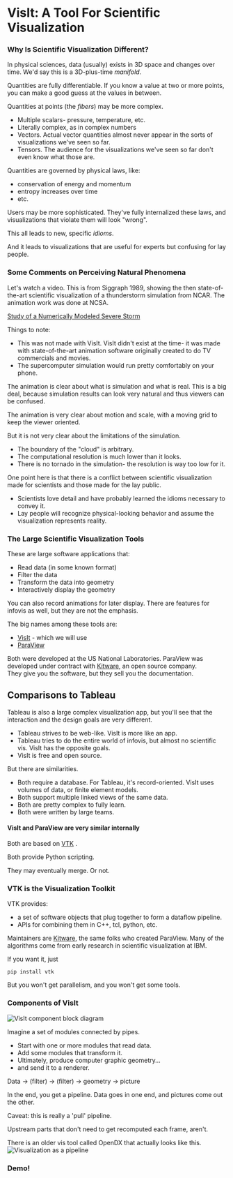 # VisIt: A Tool For Scientific Visualization


### Why Is Scientific Visualization Different?

In physical sciences, data (usually) exists in 3D space and changes over time.
We'd say this is a 3D-plus-time *manifold*.

Quantities are fully differentiable.  If you know a value at two or more
points, you can make a good guess at the values in between.


Quantities at points (the *fibers*) may be more complex.
* Multiple scalars- pressure, temperature, etc.
* Literally complex, as in complex numbers
* Vectors.  Actual vector quantities almost never appear in the sorts of visualizations we've seen so far.
* Tensors.  The audience for the visualizations we've seen so far don't even know what those are.


Quantities are governed by physical laws, like:
* conservation of energy and momentum
* entropy increases over time
* etc.

Users may be more sophisticated.  They've fully internalized these laws, and
visualizations that violate them will look "wrong".


This all leads to new, specific *idioms*.

And it leads to visualizations that are useful for experts but
confusing for lay people.



### Some Comments on Perceiving Natural Phenomena

Let's watch a video.  This is from Siggraph 1989, showing the
then state-of-the-art scientific visualization of a thunderstorm
simulation from NCAR.  The animation work was done at NCSA.


[Study of a Numerically Modeled Severe Storm](https://mediaspace.illinois.edu/media/Study+of+%20a+Numerically+Modeled+Severe+Storm/1_dnby2rlw)


Things to note:
* This was not made with VisIt.  VisIt didn't exist at the time- it was made
with state-of-the-art animation software originally created to do TV
commercials and movies.
* The supercomputer simulation would run pretty comfortably on your phone.


The animation is clear about what is simulation and what is real.  This is a
big deal, because simulation results can look very natural and thus viewers
can be confused.

The animation is very clear about motion and scale, with a moving grid to
keep the viewer oriented.


But it is not very clear about the limitations of the simulation.
* The boundary of the "cloud" is arbitrary.
* The computational resolution is much lower than it looks.
* There is no tornado in the simulation- the resolution is way too low for it.


One point here is that there is a conflict between scientific visualization
made for scientists and those made for the lay public.
* Scientists love detail and have probably learned the idioms necessary to convey it.
* Lay people will recognize physical-looking behavior and assume the visualization represents reality.



### The Large Scientific Visualization Tools

These are large software applications that:
* Read data (in some known format)
* Filter the data
* Transform the data into geometry
* Interactively display the geometry


You can also record animations for later display.  There are features
for infovis as well, but they are not the emphasis.


The big names among these tools are:
* [VisIt](https://visit-dav.github.io/visit-website/) - which we will use
* [ParaView](https://www.paraview.org/)

Both were developed at the US National Laboratories.  ParaView was developed
under contract with [Kitware](https://www.kitware.com/), an open source
company.<br>
<span class='smalltext'>They give you the software, but they sell you the documentation.</span>



## Comparisons to Tableau

Tableau is also a large complex visualization app, but you'll see that
the interaction and the design goals are very different.

* Tableau strives to be web-like. VisIt is more like an app.
* Tableau tries to do the entire world of infovis, but almost no scientific vis.
  VisIt has the opposite goals.
* VisIt is free and open source.


But there are similarities.
* Both require a database.  For Tableau, it's record-oriented.
  VisIt uses volumes of data, or finite element models.
* Both support multiple linked views of the same data.
* Both are pretty complex to fully learn.
* Both were written by large teams.



#### VisIt and ParaView are very similar internally

Both are based on [VTK](https://vtk.org/) .

Both provide Python scripting.

They may eventually merge.  Or not.



### VTK is the Visualization Toolkit

VTK provides:
* a set of software objects that plug together to form a dataflow pipeline.
* APIs for combining them in C++, tcl, python, etc.

Maintainers are [Kitware](https://www.kitware.com/), the same folks who
created ParaView.  Many of the algorithms come from early research in
scientific visualization at IBM.


If you want it, just
```
pip install vtk
```
But you won't get parallelism, and you won't get some tools.



### Components of VisIt

![VisIt component block diagram](images/components_of_visit.png)


Imagine a set of modules connected by pipes.
* Start with one or more modules that read data.
* Add some modules that transform it.
* Ultimately, produce computer graphic geometry...
* and send it to a renderer.

Data -> (filter) -> (filter) -> geometry -> picture

In the end, you get a pipeline.  Data goes in one end, and pictures
come out the other.


Caveat: this is really a 'pull' pipeline.

Upstream parts that don't need to get recomputed each frame, aren't.


There is an older vis tool called OpenDX that actually looks like this.
![Visualization as a pipeline](images/vis_pipeline.png)



### Demo!

